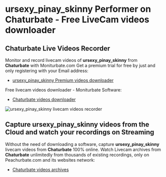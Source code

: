 # ursexy_pinay_skinny Performer on Chaturbate - Free LiveCam videos downloader

## Chaturbate Live Videos Recorder

Monitor and record livecam videos of **ursexy_pinay_skinny** from **Chaturbate** with Moniturbate.com
Get a premium trial for free by just and only registering with your Email address:
* [ursexy_pinay_skinny Premium videos downloader](https://moniturbate.com/request-demo-licence-key.html)

Free livecam videos downloader - Moniturbate Software:
* [Chaturbate videos downloader](https://moniturbate.com/moniturbate-download-software.html)

![ursexy_pinay_skinny livecam videos recorder](https://peachurnet.com/templates/moniturbate-software.png)


## Capture ursexy_pinay_skinny videos from the Cloud and watch your recordings on Streaming

Without the need of downloading a software, capture **ursexy_pinay_skinny** livecam videos from **Chaturbate** 100% online.
Watch Livecam archives from **Chaturbate** unlimitedly from thousands of existing recordings, only on Peachurbate.com and its websites network:
* [Chaturbate videos archives](https://peachurnet.com/)